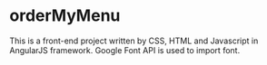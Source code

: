 # orderMyMenu
This is a front-end project written by CSS, HTML and Javascript in AngularJS framework.
Google Font API is used to import font.
